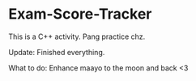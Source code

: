 # Exam-Score-Tracker
This is a C++ activity. Pang practice chz.


Update: Finished everything.

What to do: Enhance maayo to the moon and back <3
